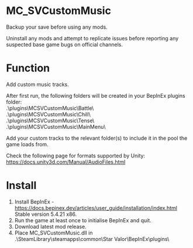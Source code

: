 # MC_SVCustomMusic
  
Backup your save before using any mods.  
  
Uninstall any mods and attempt to replicate issues before reporting any suspected base game bugs on official channels.  
  
Function  
========  
Add custom music tracks.

After first run, the following folders will be created in your BepInEx plugins folder:  
.\plugins\MCSVCustomMusic\Battle\  
.\plugins\MCSVCustomMusic\Chill\  
.\plugins\MCSVCustomMusic\Tense\  
.\plugins\MCSVCustomMusic\MainMenu\  
  
Add your custom tracks to the relevant folder(s) to include it in the pool the game loads from.  

Check the following page for formats supported by Unity: https://docs.unity3d.com/Manual/AudioFiles.html  
  
Install  
=======  
1. Install BepInEx - https://docs.bepinex.dev/articles/user_guide/installation/index.html Stable version 5.4.21 x86.  
2. Run the game at least once to initialise BepInEx and quit.  
3. Download latest mod release.  
4. Place MC_SVCustomMusic.dll in .\SteamLibrary\steamapps\common\Star Valor\BepInEx\plugins\  
